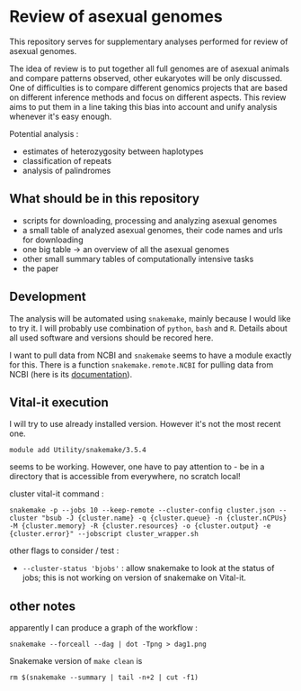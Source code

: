 # Review of asexual genomes

This repository serves for supplementary analyses performed for review of asexual genomes.

The idea of review is to put together all full genomes are of asexual animals and compare patterns observed, other eukaryotes will be only discussed.
One of difficulties is to compare different genomics projects that are based on different inference methods and focus on different aspects.
This review aims to put them in a line taking this bias into account and unify analysis whenever it's easy enough.

Potential analysis :

- estimates of heterozygosity between haplotypes
- classification of repeats
- analysis of palindromes

## What should be in this repository

- scripts for downloading, processing and analyzing asexual genomes
- a small table of analyzed asexual genomes, their code names and urls for downloading
- one big table -> an overview of all the asexual genomes
- other small summary tables of computationally intensive tasks
- the paper

## Development

The analysis will be automated using `snakemake`, mainly because I would like to try it.
I will probably use combination of `python`, `bash` and `R`.
Details about all used software and versions should be recored here.

I want to pull data from NCBI and `snakemake` seems to have a module exactly for this. There is a function `snakemake.remote.NCBI` for pulling data from NCBI (here is its [documentation](http://snakemake.readthedocs.io/en/stable/snakefiles/remote_files.html#genbank-ncbi-entrez)).

## Vital-it execution

I will try to use already installed version. However it's not the most recent one.

```
module add Utility/snakemake/3.5.4
```

seems to be working. However, one have to pay attention to - be in a directory that is accessible from everywhere, no scratch local!

cluster vital-it command :

```
snakemake -p --jobs 10 --keep-remote --cluster-config cluster.json --cluster "bsub -J {cluster.name} -q {cluster.queue} -n {cluster.nCPUs} -M {cluster.memory} -R {cluster.resources} -o {cluster.output} -e {cluster.error}" --jobscript cluster_wrapper.sh
```

other flags to consider / test :

- `--cluster-status 'bjobs'` : allow snakemake to look at the status of jobs; this is not working on version of snakemake on Vital-it.

## other notes

apparently I can produce a graph of the workflow :

```
snakemake --forceall --dag | dot -Tpng > dag1.png
```

Snakemake version of `make clean` is

```
rm $(snakemake --summary | tail -n+2 | cut -f1)
```